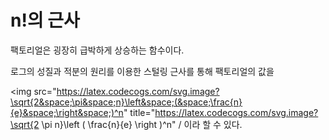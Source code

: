 # n!의 근사

팩토리얼은 굉장히 급박하게 상승하는 함수이다.

로그의 성질과 적분의 원리를 이용한 스털링 근사를 통해 팩토리얼의 값을

<img src="https://latex.codecogs.com/svg.image?\sqrt{2&space;\pi&space;n}\left&space;(&space;\frac{n}{e}&space;\right&space;)^n" title="https://latex.codecogs.com/svg.image?\sqrt{2 \pi n}\left ( \frac{n}{e} \right )^n" /
이라 할 수 있다.
